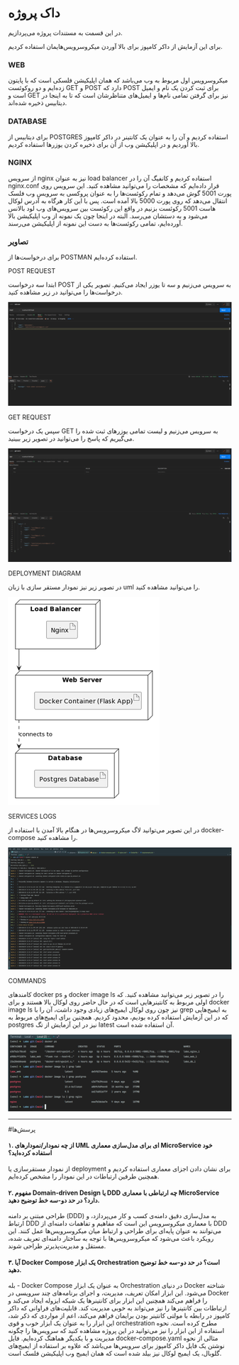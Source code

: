 
# داک پروژه 

در این قسمت به مستندات پروژه می‌پردازیم.

برای این آزمایش از داکر کامپوز برای بالا‌ آوردن میکروسرویس‌هایمان استفاده کردیم.

### WEB

میکروسرویس اول مربوط به وب می‌باشد که همان اپلیکیشن فلسکی است که با پایتون زده‌ایم و دو روکوئست GET و POST دارد که POST برای ثبت کردن یک نام و ایمیل است و GET  نیز برای گرفتن تمامی نام‌ها و ایمیل‌های متناظرشان است که تا به اینجا در دیتابیس ذخیره شده‌اند.

### DATABASE

برای دیتابیس از POSTGRES استفاده کردیم و آن را به عنوان یک کانتینر در داکر کامپوز بالا آوردیم و در اپلیکیشن وب از آن برای ذخیره کردن یوزر‌ها استفاده کردیم.

### NGINX

از سرویس nginx نیز به عنوان load balancer استفاده کردیم و کانفیگ آن را در nginx.conf قرار داده‌ایم که مشخصات را می‌توانید مشاهده کنید.
این سرویس روی پورت 5001 گوش می‌دهد و تمام رکوئست‌ها را به عنوان پروکسی به سرویس وب فلسک انتقال می‌دهد که روی پورت 5000 بالا آمده است.
پس با این کار هرگاه به آدرس لوکال هاست 5001 رکوئست بزنیم در واقع این رکوئست بین سرویس‌های وب لود بالانس می‌شود و به دستشان می‌رسد. البته در اینجا چون یک نمونه از وب اپلیکیشن بالا‌ آورده‌ایم، تمامی رکوئست‌ها به دست این نمونه از اپلیکیشن می‌رسند.

### تصاویر 

برای درخواست‌ها از POSTMAN استفاده کرده‌ایم.


POST REQUEST

ابتدا سه درخواست POST به سرویس می‌زنیم و سه تا یوزر ایجاد می‌کنیم. تصویر یکی از درخواست‌ها را می‌توانید در زیر مشاهده کنید.

![image](pictures/add-user.png)

GET REQUEST

سپس یک درخواست GET به سرویس می‌زنیم و لیست تمامی یوزر‌های ثبت شده را می‌گیریم که پاسخ را می‌توانید در تصویر زیر ببینید.

![image](pictures/get-users.png)

DEPLOYMENT DIAGRAM

در تصویر زیر نیز نمودار مستقر سازی با زبان uml را می‌توانید مشاهده کنید.

![image](pictures/deployment-diagram.png)

SERVICES LOGS

در این تصویر می‌توانید لاگ میکروسرویس‌ها در هنگام بالا آمدن با استفاده از docker-compose را مشاهده کنید.

![image](pictures/logs.png)

COMMANDS

کامند‌های docker ps و docker image ls
را در تصویر زیر می‌توانید مشاهده کنید. که اولی مربوط به کانتینر‌هایی است که در حال حاضر روی لوکال بالا هستند و برای docker image ls نیز چون روی لوکال ایمیج‌های زیادی وجود داشت، آن را با grep به ایمیج‌هایی که در این آزمایش استفاده کرده بودیم، محدود کردیم.
همچنین برای ایمیج‌های مربوط به postgres نیز در این آزمایش از تگ latest آن استفاده شده است.

![image](pictures/images.png)


---

#پرسش‌ها  

#### ۱. از چه نمودار/نمودارهای UML ای برای مدل‌سازی معماری MicroService خود استفاده کرده‌اید؟ 

از نمودار مستقرسازی یا deployment برای نشان دادن اجزای معماری استفاده کردیم و همچنین طرفین ارتباطات در این نمودار را مشخص کرده‌ایم.

#### ۲. مفهوم Domain-driven Design یا DDD چه ارتباطی با معماری MicroService دارد؟ در حد دو-سه خط توضیح دهید. 

طراحی مبتنی بر دامنه (DDD) به مدل‌سازی دقیق دامنه‌ی کسب و کار می‌پردازد، و ارتباط DDD با معماری میکروسرویس این است که مفاهیم و تفاهمات دامنه‌ای از DDD می‌توانند به عنوان پایه‌ای برای طراحی و ارتباط میان میکروسرویس‌ها عمل کنند. این رویکرد باعث می‌شود که میکروسرویس‌ها با توجه به ساختار دامنه‌ای تعریف شده، مستقل و مدیریت‌پذیرتر طراحی شوند.

#### ۳. آیا Docker Compose یک ابزار Orchestration است؟ در حد دو-سه خط توضیح دهید. 

بله - Docker Compose به عنوان یک ابزار Orchestration در دنیای Docker شناخته می‌شود. این ابزار امکان تعریف، مدیریت، و اجرای برنامه‌های چند سرویسی در Docker را فراهم می‌کند همچنین این ابزار برای کانتینر‌ها یک شبکه ایزوله ایجاد می‌کند و ارتباطات بین کانتینر‌ها را نیز می‌تواند به خوبی مدیریت کند. قابلیت‌های فراوانی که داکر کامپوز در رابطه با مولتی کانتینر بودن برایمان فراهم می‌کند، اعم از مواردی که ذکر شد، این ابزار را به عنوان یک ابزار خوب و قوی orchestration مطرح کرده است.
نحوه استفاده از این ابزار را نیز می‌توانید در این پروژه مشاهده کنید که سرویس‌ها را چگونه مدیریت و با یکدیگر هماهنگ کرده‌ایم.
فایل docker-compose.yaml مثالی از نحوه نوشتن یک فایل داکر کامپوز برای سرویس‌ها می‌باشد که علاوه بر استفاده از ایمیج‌های گلوبال، یک ایمیج لوکال نیز بیلد شده است که همان ایمیج وب اپلیکیشن فلسک است.